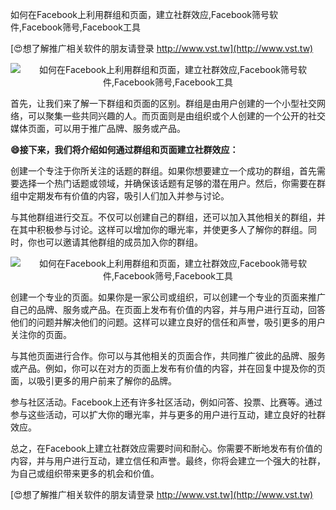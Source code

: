 如何在Facebook上利用群组和页面，建立社群效应,Facebook筛号软件,Facebook筛号,Facebook工具

[😍想了解推广相关软件的朋友请登录 http://www.vst.tw](http://www.vst.tw)

 <center><img src="https://vst.tw/MP4/tuiguang/png/0.png" alt="如何在Facebook上利用群组和页面，建立社群效应,Facebook筛号软件,Facebook筛号,Facebook工具"></center>

首先，让我们来了解一下群组和页面的区别。群组是由用户创建的一个小型社交网络，可以聚集一些共同兴趣的人。而页面则是由组织或个人创建的一个公开的社交媒体页面，可以用于推广品牌、服务或产品。

**😄接下来，我们将介绍如何通过群组和页面建立社群效应：**

创建一个专注于你所关注的话题的群组。如果你想要建立一个成功的群组，首先需要选择一个热门话题或领域，并确保该话题有足够的潜在用户。然后，你需要在群组中定期发布有价值的内容，吸引人们加入并参与讨论。

与其他群组进行交互。不仅可以创建自己的群组，还可以加入其他相关的群组，并在其中积极参与讨论。这样可以增加你的曝光率，并使更多人了解你的群组。同时，你也可以邀请其他群组的成员加入你的群组。

 <center><img src="https://vst.tw/MP4/tuiguang/png/5.png" alt="如何在Facebook上利用群组和页面，建立社群效应,Facebook筛号软件,Facebook筛号,Facebook工具"></center>

创建一个专业的页面。如果你是一家公司或组织，可以创建一个专业的页面来推广自己的品牌、服务或产品。在页面上发布有价值的内容，并与用户进行互动，回答他们的问题并解决他们的问题。这样可以建立良好的信任和声誉，吸引更多的用户关注你的页面。

与其他页面进行合作。你可以与其他相关的页面合作，共同推广彼此的品牌、服务或产品。例如，你可以在对方的页面上发布有价值的内容，并在回复中提及你的页面，以吸引更多的用户前来了解你的品牌。

参与社区活动。Facebook上还有许多社区活动，例如问答、投票、比赛等。通过参与这些活动，可以扩大你的曝光率，并与更多的用户进行互动，建立良好的社群效应。

总之，在Facebook上建立社群效应需要时间和耐心。你需要不断地发布有价值的内容，并与用户进行互动，建立信任和声誉。最终，你将会建立一个强大的社群，为自己或组织带来更多的机会和价值。

[😍想了解推广相关软件的朋友请登录 http://www.vst.tw](http://www.vst.tw)



